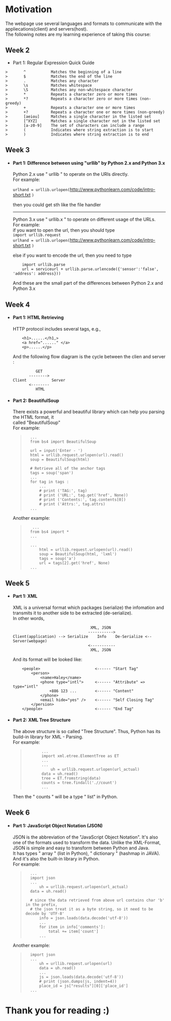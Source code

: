 # Motivation

The webpage use several languages and formats to communicate with the appliecations(client) and servers(host).  
The following notes are my learning experience of taking this course:
## Week 2
  -  Part 1: Regular Expression Quick Guide

    >       ^	        Matches the beginning of a line
    >    	$	        Matches the end of the line
    >    	.           Matches any character
    >    	\s	        Matches whitespace
    >    	\S          Matches any non-whitespace character
    >    	*           Repeats a character zero or more times
    >   	*?	        Repeats a character zero or more times (non-greedy)
    >    	+	        Repeats a character one or more times
    >    	+?	        Repeats a character one or more times (non-greedy)
    >    	[aeiou] 	Matches a single character in the listed set
    >    	[^XYZ]      Matches a single character not in the listed set
    >    	[a-z0-9]    The set of characters can include a range
    >    	(   	    Indicates where string extraction is to start
    >    	)	        Indicates where string extraction is to end
    
## Week 3
  - #### Part 1: Difference between using "urllib" by Python 2.x and Python 3.x
    Python 2.x use " urllib " to operate on the URls directly.  
    For example:

    ```urlhand = urllib.urlopen(```http://www.pythonlearn.com/code/intro-short.txt ```)```
    
     then you could get sth like the file handler
    
    ---
    
    Python 3.x use " urllib.x " to operate on different usage of the URLs.  
    For example:  
    if you want to open the url, then you should type  
    ``` import urllib.request ```  
    ```urlhand = urllib.urlopen(```http://www.pythonlearn.com/code/intro-short.txt ```)```
    
    else if you want to encode the url, then you need to type  
    ``` 
        import urllib.parse  
        url = serviceurl + urllib.parse.urlencode({'sensor':'false', 'address': address}))
    ```
	
	And these are the small part of the differences between Python 2.x and Python 3.x
## Week 4
  - #### Part 1: HTML Retrieving
    HTTP protocol includes several tags, e.g., 

    ```
        <h1>......</h1,>
        <a href="......" </a>
        <p>......</p>
    ```
    And the following flow diagram is the cycle between the clien and server :
    		  
    		      GET
               -------->
	    Client 			 Server
		       <--------
		          HTML
    
  - #### Part 2: BeautifulSoup
    There exists a powerful and beautiful library which can help you parsing the HTML format, it   
    called "BeautifulSoup"  
    For example:  
    > ```
    >   ...
	>	from bs4 import BeautifulSoup
    >
	>	url = input('Enter - ')
	>	html = urllib.request.urlopen(url).read()
	>	soup = BeautifulSoup(html)
    >
	>	# Retrieve all of the anchor tags
	>	tags = soup('span')
	>	...
	>	for tag in tags :
	>	    ...
	>	    # print ('TAG:', tag)
	>	    # print ('URL:', tag.get('href', None))
	>	    # print ('Contents:', tag.contents[0])
	>	    # print ('Attrs:', tag.attrs)
	>	...
    > ```
    Another example:
    > ```
    >    ...
	>	from bs4 import *
	>	...
    >
	>	...
	>		html = urllib.request.urlopen(url).read()
	>		soup = BeautifulSoup(html, 'lxml')
	>		tags = soup('a')
	>		url = tags[2].get('href', None)
	>	...
    > ```

## Week 5
  - #### Part 1: XML
    XML is a universal format which packages (serialize) the infomation and transmits it to another     side to be extracted (de-serialize).  
		In other words,

    									  XML, JSON
										 ----------->
		Client(application)	--> Serialize	 Info 	 De-Serialize <-- Server(webpage)
										 <-----------
										  XML, JSON
	And its format will be looked like:
    ```
        <people>						<------ "Start Tag"
			<person>
				<name>Haley</name>
				<phone type="intl">		<------ "Attribute" => type="intl"
					+886 123 ...		<------ "Content"
				</phone>
				<email hide="yes" />	<------ "Self Closing Tag"
			</persion>
		</people>						<------ "End Tag"
	```
	
  - #### Part 2: XML Tree Structure
    The above structure is so called "Tree Structure". Thus, Python has its build-in library for XML - Parsing.  
    For example:
    >    ```
    >           ...
    >			import xml.etree.ElementTree as ET
    >			...
    >			...
    >				uh = urllib.request.urlopen(url_actual)
    >			data = uh.read()
    >			tree = ET.fromstring(data)
    >			counts = tree.findall('.//count')
    >			...
    >   ```
    Then the " counts " will be a type " list" in Python.

## Week 6

  - #### Part 1: JavaScript Object Notation (JSON)
    JSON is the abbreviation of the "JavaScript Object Notation". It's also one of the formats used to transform the data. Unlike the XML-Format, JSON is simple and easy to transform between Python and Java.  
    It has types " array " (list in Python), " dictionary " (hashmap in JAVA).  
	And it's also the built-in library in Python.  
    For example:
    > ``` 
    >   ...
    >	import json
    >	...
    >		uh = urllib.request.urlopen(url_actual)
    >	data = uh.read()
    >
    >	# since the data retrieved from above url contains char 'b' in the prefix,
    >	# the json treat it as a byte string, so it need to be decode by 'UTF-8'
    >		info = json.loads(data.decode('utf-8'))
    >		...
    >		for item in info['comments']:
    >		    total += item['count']
    >		...
    >   ```
    Another example:
	> ```...
	>	import json
	>	...
	>	    uh = urllib.request.urlopen(url)
	>	    data = uh.read()
	>	    ...
	>	    js = json.loads(data.decode('utf-8'))
	>	    # print (json.dumps(js, indent=4))
	>	    place_id = js["results"][0]['place_id']
	 >   ...
    > ```

# Thank you for reading :)